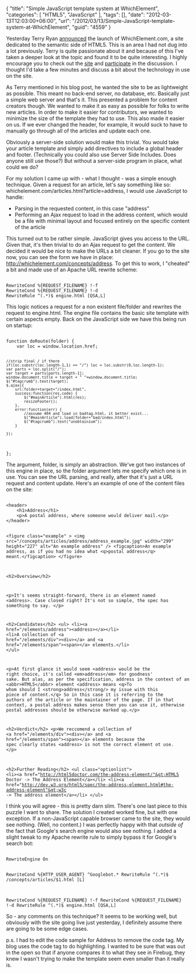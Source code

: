 {
	"title": "Simple JavaScript template system at WhichElement",
	"categories": [
		"HTML5",
		"JavaScript"
	],
	"tags": [],
	"date": "2012-03-13T12:03:00+06:00",
	"url": "/2012/03/13/Simple-JavaScript-template-system-at-WhichElement",
	"guid": "4559"
}

Yesterday Terry Ryan <a href="http://www.terrenceryan.com/blog/post.cfm/whichelement-com">announced</a> the launch of WhichElement.com, a site dedicated to the semantic side of HTML5. This is an area I had not dug into a lot previously. Terry is quite passionate about it and because of this I've taken a deeper look at the topic and found it to be quite interesting. I highly encourage you to check out the <a href="http://www.whichelement.com">site</a> and <a href="http://whichelement.com/contribute/">participate</a> in the discussion. I thought I'd take a few minutes and discuss a bit about the technology in use on the site.

<p/>
<!--more-->
As Terry mentioned in his blog post, he wanted the site to be as lightweight as possible. This meant no back-end server, no database, etc. Basically just a simple web server and that's it. This presented a problem for content creators though. We wanted to make it as easy as possible for folks to write new articles. In order to make it easier for contributors, we wanted to minimize the size of the template they had to use. This also made it easier on us. If we ever changed the header, for example, it would suck to have to manually go through all of the articles and update each one. 

<p/>

Obviously a server-side solution would make this trivial. You would take your article template and simply add directives to include a global header and footer. (Technically you could also use Server Side Includes. Does anyone still use those?) But without a server-side program in place, what could we do?

<p/>

For my solution I came up with - what I thought - was a simple enough technique. Given a request for an article, let's say something like so: whichelement.com/articles.html?article=address, I would use JavaScript to handle:

<p/>

<ul>
<li>Parsing in the requested content, in this case "address"
<li>Performing an Ajax request to load in the address content, which would be a file with minimal layout and focused entirely on the specific content of the article
</ul>

<p/>

This turned out to be rather simple. JavaScript gives you access to the URL. Given that, it's then trivial to do an Ajax request to get the content. We decided it would be nice to make the URLs a bit cleaner. If you go to the site now, you can see the form we have in place: http://whichelement.com/concepts/address. To get this to work, I "cheated" a bit and made use of an Apache URL rewrite scheme:

<p/>

<code>
RewriteCond %{REQUEST_FILENAME} !-f
RewriteCond %{REQUEST_FILENAME} !-d
RewriteRule ^(.*)$ engine.html [QSA,L]
</code>

<p/>

This logic notices a request for a non existent file/folder and rewrites the request to engine.html. The engine file contains the basic site template with certain aspects empty. Back on the JavaScript side we have this being run on startup:

<p/>

<code>
function doRoute(folder) {
    var loc = window.location.href;

    //strip final / if there
    if(loc.substr(loc.length-1,1) == "/") loc = loc.substr(0,loc.length-1);
    var parts = loc.split("/");
    var target = parts[parts.length-1];
    window.document.title = target + " "+window.document.title;
    $("#tagcrumb").text(target);
    $.ajax({
        url:folder+target+"/index.html",
        success:function(res,code) {
            $("#mainArticle").html(res);
            resizeFooter();
        },
        error:function(err) {
            //assume 404 and load in badtag.html, it better exist...
            $("#mainArticle").load(folder+"bad/index.html");
            $("#tagcrumb").text("unobtainium");
        }

    });

};
</code>

<p/>

The argument, folder, is simply an abstraction. We've got two instances of this engine in place, so the folder argument lets me specify which one is in use. You can see the URL parsing, and really, after that it's just a URL request and content update. Here's an example of one of the content files on the site:

<p/>

<code>
&lt;header&gt;
	&lt;h1&gt;Address&lt;/h1&gt;
	&lt;p&gt;A postal address, where someone would deliver mail.&lt;/p&gt;
&lt;/header&gt;


&lt;figure class="example" &gt;
	&lt;img src="/concepts/articles/address/address_example.jpg" width="299" height="227" alt="An example address" /&gt;
	&lt;figcaption&gt;An example address, as if you had no idea what &lt;q&gt;postal address&lt;/q&gt; meant.&lt;/figcaption&gt;
&lt;/figure&gt;

&lt;h2&gt;Overview&lt;/h2&gt;

&lt;p&gt;It's seems straight-forward, there is an element named &lt;address&gt;.  Case closed right?
It's not so simple, the spec has something to say. &lt;/p&gt;

&lt;h2&gt;Candidates&lt;/h2&gt;
&lt;ul&gt;
	&lt;li&gt;&lt;a href="/elements/address"&gt;&lt;address&gt;&lt;/a&gt;&lt;/li&gt;
	&lt;li&gt;A collection of &lt;a href="/elements/div"&gt;&lt;div&gt;&lt;/a&gt; and &lt;a href="/elements/span"&gt;&lt;span&gt;&lt;/a&gt; elements.&lt;/li&gt;
&lt;/ul&gt;

&lt;p&gt;At first glance it would seem &lt;address&gt; would be the right choice, it's called &lt;em&gt;address&lt;/em&gt; for goodness' sake.  But alas, as per the specification, address in the context of an &lt;abbr&gt;HTML5&lt;/abbr&gt; element &lt;address&gt; means &lt;q&gt;To whom should I &lt;strong&gt;address&lt;/strong/&gt; my issue with this piece of content.&lt;/q&gt; So in this case it is referring to the authors of the article or the maintainer of the page.  If in that context, a postal address makes sense then you can use it, otherwise postal addresses should be otherwise marked up.&lt;/p&gt;
	
	
&lt;h2&gt;Verdict&lt;/h2&gt;
&lt;p&gt;We reccomend a collection of &lt;a href="/elements/div"&gt;&lt;div&gt;&lt;/a&gt; and &lt;a href="/elements/span"&gt;&lt;span&gt;&lt;/a&gt; elements because the spec clearly states &lt;address&gt; is not the correct element ot use.
&lt;/p&gt;	

&lt;h2&gt;Further Reading&lt;/h2&gt;
&lt;ul class="optionlist"&gt;
	&lt;li&gt;&lt;a href="http://html5doctor.com/the-address-element/"&gt;HTML5 Doctor -&gt; The Address Element&lt;/a&gt;&lt;/li&gt;
	&lt;li&gt;&lt;a href="http://dev.w3.org/html5/spec/the-address-element.html#the-address-element"&gt;w3c -&gt; The address element&lt;/a&gt;&lt;/li&gt;
&lt;/ul&gt;
</code>

<p/>

I think you will agree - this is pretty darn slim. There's one last piece to this puzzle I want to share. The solution I created worked fine, but with one exception. If a non-JavaScript capable browser came to the site, they would see nothing. (Well, no content.) I was perfectly happy with that <i>outside of</i> the fact that Google's search engine would also see nothing. I added a slight tweak to my Apache rewrite rule to simply bypass it for Google's search bot:

<p/>

<code>
RewriteEngine On

RewriteCond %{HTTP_USER_AGENT} ^Googlebot.*
RewriteRule ^(.*)$	/concepts/articles/$1.html [L]

RewriteCond %{REQUEST_FILENAME} !-f
RewriteCond %{REQUEST_FILENAME} !-d
RewriteRule ^(.*)$ engine.html [QSA,L]
</code>

<p/>

So - any comments on this technique? It seems to be working well, but obviously with the site going live just yesterday, I definitely assume there are going to be some edge cases.

<p/>

p.s. I had to edit the code sample for Address to remove the code tag. My blog uses the code tag to do highlighting. I wanted to be sure that was out in the open so that if anyone compares it to what they see in Firebug, they knew I wasn't trying to make the template seem even smaller than it really is.